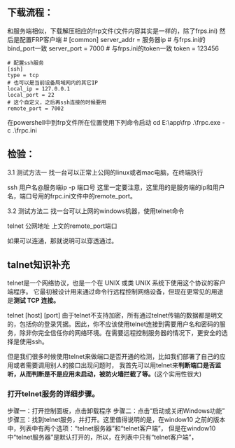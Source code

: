 ## 下载流程：
和服务端相似，下载解压相应的frp文件(文件内容其实是一样的，除了frps.ini)
然后是配置FRP客户端
    # [common]
    server_addr = 服务器ip
    # 与frps.ini的bind_port一致
    server_port = 7000
    # 与frps.ini的token一致
    token = 123456

    # 配置ssh服务
    [ssh]
    type = tcp
    # 也可以是当前设备局域网内的其它IP
    local_ip = 127.0.0.1
    local_port = 22
    # 这个自定义，之后再ssh连接的时候要用
    remote_port = 7002
    
在powershell中到frp文件所在位置使用下列命令启动
cd E:\app\frp
.\frpc.exe -c .\frpc.ini
## 检验：
3.1 测试方法一
找一台可以正常上公网的linux或者mac电脑，在终端执行

ssh 用户名@服务端ip -p 端口号
这里一定要注意，这里用的是服务端的ip和用户名，端口号用的frpc.ini文件中的remote_port。

3.2 测试方法二
找一台可以上网的windows机器，使用telnet命令

telnet 公网地址 上文的remote_port端口

如果可以连通，那就说明可以穿透通过。

## talnet知识补充

telnet是一个网络协议，也是一个在 UNIX 或类 UNIX 系统下使用这个协议的客户端程序。
它最初被设计用来通过命令行远程控制网络设备，但现在更常见的用途是**测试 TCP 连接。**

telnet [host] [port]
由于telnet不支持加密，所有通过telnet传输的数据都是明文的，包括你的登录凭据。因此，你不应该使用telnet连接到需要用户名和密码的服务，除非你完全信任你的网络环境。在需要远程控制服务器的情况下，更安全的选择是使用ssh。

但是我们很多时候使用telnet来做端口是否开通的检测，比如我们部署了自己的应用或者需要调用别人的接口出现问题时，
我首先可以用telnet来**判断端口是否监听，从而判断是不是应用未启动，被防火墙拦截了等。**(这个实用性很大)

### 打开telnet服务的详细步骤。

步骤一：打开控制面板，点击卸载程序
步骤二：点击“启动或关闭Windows功能”
步骤三：找到telnet服务，并打开。这里值得说明的是，在window10 之前的版本中，列表中有两个选项：“telnet服务器”和“telnet客户端”，
但是在window10 中“telnet服务器”是默认打开的，所以，在列表中只有“telnet客户端”，
